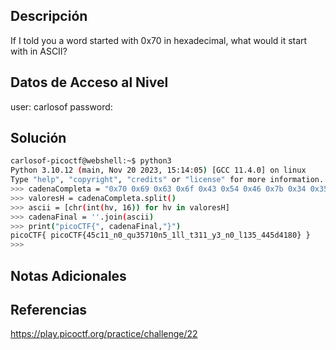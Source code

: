 ## Descripción 
If I told you a word started with 0x70 in hexadecimal, what would it start with in ASCII?

## Datos de Acceso al Nivel
user: carlosof
password:

## Solución
```bash
carlosof-picoctf@webshell:~$ python3
Python 3.10.12 (main, Nov 20 2023, 15:14:05) [GCC 11.4.0] on linux
Type "help", "copyright", "credits" or "license" for more information.
>>> cadenaCompleta = "0x70 0x69 0x63 0x6f 0x43 0x54 0x46 0x7b 0x34 0x35 0x63 0x31 0x31 0x5f 0x6e 0x30 0x5f 0x71 0x75 0x33 0x35 0x37 0x31 0x30 0x6e 0x35 0x5f 0x31 0x6c 0x6c 0x5f 0x74 0x33 0x31 0x31 0x5f 0x79 0x33 0x5f 0x6e 0x30 0x5f 0x6c 0x31 0x33 0x35 0x5f 0x34 0x34 0x35 0x64 0x34 0x31 0x38 0x30 0x7d"
>>> valoresH = cadenaCompleta.split()
>>> ascii = [chr(int(hv, 16)) for hv in valoresH]
>>> cadenaFinal = ''.join(ascii)
>>> print("picoCTF{", cadenaFinal,"}")
picoCTF{ picoCTF{45c11_n0_qu35710n5_1ll_t311_y3_n0_l135_445d4180} }
>>> 

```


## Notas Adicionales

## Referencias 
https://play.picoctf.org/practice/challenge/22